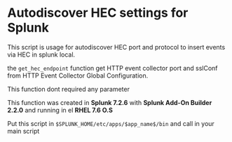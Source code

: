 # Autodiscover HEC settings for Splunk
This script is usage for autodiscover HEC port and protocol to insert events via HEC in splunk local.

the `get_hec_endpoint` function get HTTP event collector port and sslConf from HTTP Event Collector Global Configuration.

This function dont required any parameter

This function was created in <strong>Splunk 7.2.6</strong> with <strong>Splunk Add-On Builder 2.2.0</strong> and running  in el <strong>RHEL 7.6 O.S</strong> 

Put this script in `$SPLUNK_HOME/etc/apps/$app_name$/bin` and call in your main script

